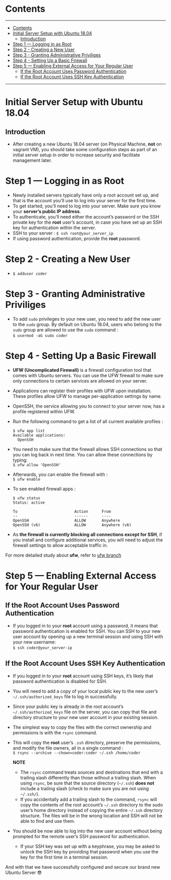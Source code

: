 # Contents

---

- [Contents](#contents)
- [Initial Server Setup with Ubuntu 18.04](#initial-server-setup-with-ubuntu-1804)
  - [Introduction](#introduction)
- [Step 1 — Logging in as Root](#step-1--logging-in-as-root)
- [Step 2 - Creating a New User](#step-2---creating-a-new-user)
- [Step 3 - Granting Administrative Priviliges](#step-3---granting-administrative-priviliges)
- [Step 4 - Setting Up a Basic Firewall](#step-4---setting-up-a-basic-firewall)
- [Step 5 — Enabling External Access for Your Regular User](#step-5--enabling-external-access-for-your-regular-user)
  - [If the Root Account Uses Password Authentication](#if-the-root-account-uses-password-authentication)
  - [If the Root Account Uses SSH Key Authentication](#if-the-root-account-uses-ssh-key-authentication)

---

# Initial Server Setup with Ubuntu 18.04

## Introduction

-   After creating a new Ubuntu 18.04 server (on Physical Machine, **not** on vagrant VM), you should take some configuration steps as part of an initial server setup in order to increase security and facilitate management later.

# Step 1 — Logging in as Root

-   Newly installed servers typically have only a root account set up, and that is the account you’ll use to log into your server for the first time.
-   To get started, you’ll need to log into your server. Make sure you know your **server’s public IP address**.
-   To authenticate, you’ll need either the account’s password or the SSH private key for the **root** user’s account, in case you have set up an SSH key for authentication within the server.
-   SSH to your server : `$ ssh root@your_server_ip`
-   If using password authentication, provide the **root** password.

# Step 2 - Creating a New User

-   `$ adduser coder`

# Step 3 - Granting Administrative Priviliges

-   To add `sudo` privileges to your new user, you need to add the new user to the `sudo` group. By default on Ubuntu 18.04, users who belong to the `sudo` group are allowed to use the `sudo` command :<br> `$ usermod -aG sudo coder`

# Step 4 - Setting Up a Basic Firewall

-   **UFW (Uncomplicated Firewall)** is a firewall configuration tool that comes with Ubuntu servers. You can use the UFW firewall to make sure only connections to certain services are allowed on your server.
-   Applications can register their profiles with UFW upon installation. These profiles allow UFW to manage per-application settings by name.
-   OpenSSH, the service allowing you to connect to your server now, has a profile registered within UFW.
-   Run the following command to get a list of all current available profiles :
    ```
    $ ufw app list
    Available applications:
      OpenSSH
    ```
-   You need to make sure that the firewall allows SSH connections so that you can log back in next time. You can allow these connections by typing:<br> `$ ufw allow 'OpenSSH'`
-   Afterwards, you can enable the firewall with :<br>`$ ufw enable`
-   To see enabled firewall apps :

    ```
    $ ufw status
    Status: active

    To                         Action      From
    --                         ------      ----
    OpenSSH                    ALLOW       Anywhere
    OpenSSH (v6)               ALLOW       Anywhere (v6)
    ```

-   As **the firewall is currently blocking all connections except for SSH**, if you install and configure additional services, you will need to adjust the firewall settings to allow acceptable traffic in.

For more detailed study about **ufw**, refer to [ufw branch](https://github.com/CoderChirag/DevOps-Learning/tree/ufw)

# Step 5 — Enabling External Access for Your Regular User

## If the Root Account Uses Password Authentication

-   If you logged in to your **root** account using a password, it means that password authentication is enabled for SSH. You can SSH to your new user account by opening up a new terminal session and using SSH with your new username:<br>`$ ssh coder@your_server-ip`

## If the Root Account Uses SSH Key Authentication

-   If you logged in to your **root** account using SSH keys, it’s likely that password authentication is disabled for SSH.
-   You will need to add a copy of your local public key to the new user’s `~/.ssh/authorized_keys` file to log in successfully.
-   Since your public key is already in the root account’s `~/.ssh/authorized_keys` file on the server, you can copy that file and directory structure to your new user account in your existing session.
-   The simplest way to copy the files with the correct ownership and permissions is with the `rsync` command.
-   This will copy the **root** user’s `.ssh` directory, preserve the permissions, and modify the file owners, all in a single command : <br>`$ rsync --archive --chown=coder:coder ~/.ssh /home/coder`

    **NOTE**

    -   The `rsync` command treats sources and destinations that end with a trailing slash differently than those without a trailing slash. When using `rsync`, be sure that the source directory (`~/.ssh`) **does not** include a trailing slash (check to make sure you are not using `~/.ssh/`).
    -   If you accidentally add a trailing slash to the command, `rsync` will copy the contents of the root account’s `~/.ssh` directory to the sudo user’s home directory instead of copying the entire `~/.ssh` directory structure. The files will be in the wrong location and SSH will not be able to find and use them.

-   You should be now able to log into the new user account without being prompted for the remote user’s SSH password for authentication.
    -   If your SSH key was set up with a keyphrase, you may be asked to unlock the SSH key by providing that password when you use the key for the first time in a terminal session.

And with that we have successfully configured and secure our brand new Ubuntu Server :sunglasses:
